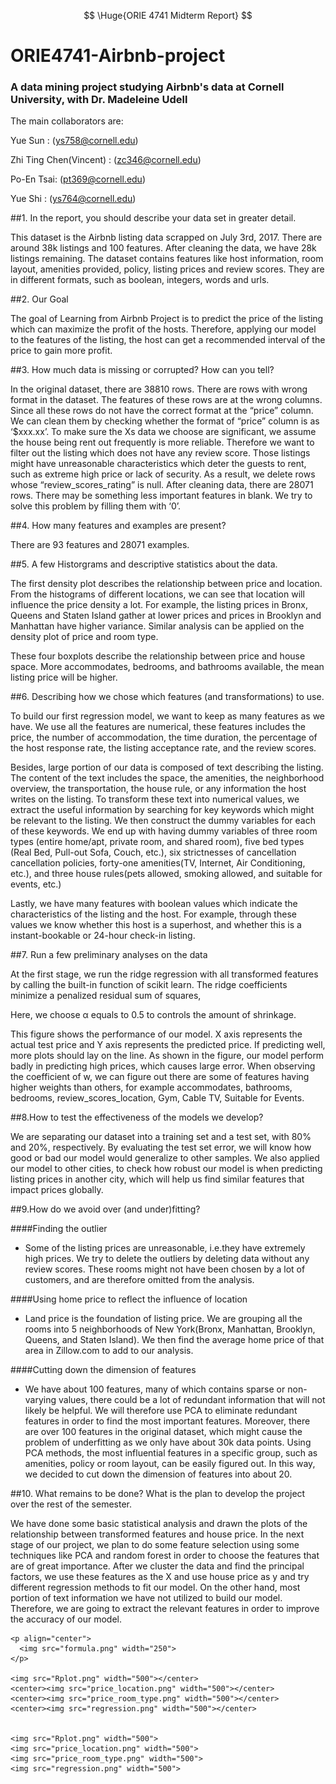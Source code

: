 
$$
\Huge{ORIE 4741 Midterm Report}
$$

# ORIE4741-Airbnb-project
### A data mining project studying Airbnb's data at Cornell University, with Dr. Madeleine Udell


The main collaborators are: 


  Yue Sun : (ys758@cornell.edu) 
  
  Zhi Ting Chen(Vincent) : (zc346@cornell.edu)
  
  Po-En Tsai: (pt369@cornell.edu)
  
  Yue Shi : (ys764@cornell.edu)
  


##1. In the report, you should describe your data set in greater detail.

This dataset is the Airbnb listing data scrapped on July 3rd, 2017. There are around 38k listings and 100 features. After cleaning the data, we have 28k listings remaining. The dataset contains features like host information, room layout, amenities provided, policy, listing prices and review scores. They are in different formats, such as boolean, integers, words and urls.

##2. Our Goal

The goal of Learning from Airbnb Project is to predict the price of the listing which can maximize the profit of the hosts. Therefore, applying our model to the features of the listing, the host can get a recommended interval of the price to gain more profit.

##3. How much data is missing or corrupted? How can you tell?

In the original dataset, there are 38810 rows. 
There are rows with wrong format in the dataset. The features of these rows are at the wrong columns. Since all these rows do not have the correct format at the “price” column. We can clean them by checking whether the format of “price” column is as ‘$xxx.xx’.
To make sure the Xs data we choose are significant, we assume the house being rent out frequently is more reliable. Therefore we want to filter out the listing which does not have any review score. Those listings might have unreasonable characteristics which deter the guests to rent, such as extreme high price or lack of security. As a result, we delete rows whose “review_scores_rating” is null.
After cleaning data, there are 28071 rows. There may be something less important features in blank. We try to solve this problem by filling them with ‘0’.

##4. How many features and examples are present?

There are 93 features and 28071 examples.

##5. A few Historgrams and descriptive statistics about the data.

The first density plot describes the relationship between price and location. From the histograms of different locations, we can see that location will influence the price density a lot. For example, the listing prices in Bronx, Queens and Staten Island gather at lower prices and prices in Brooklyn and Manhattan have higher variance. 
Similar analysis can be applied on the density plot of price and room type.


These four boxplots describe the relationship between price and house space. More accommodates, bedrooms, and bathrooms available, the mean listing price will be higher. 

##6. Describing how we chose which features (and transformations) to use.


To build our first regression model, we want to keep as many features as we have. We use all the features are numerical, these features includes the price, the number of accommodation, the time duration, the percentage of the host response rate, the listing acceptance rate, and the review scores. 


Besides, large portion of our data is composed of text describing the listing. The content of the text includes the space, the amenities, the neighborhood overview, the transportation, the house rule, or any information the host writes on the listing. To transform these text into numerical values, we extract the useful information by searching for key keywords which might be relevant to the listing. We then construct the dummy variables for each of these keywords. We end up with having dummy variables of three room types (entire home/apt, private room, and shared room), five bed types (Real Bed, Pull-out Sofa, Couch, etc.), six strictnesses of cancellation cancellation policies, forty-one amenities(TV, Internet, Air Conditioning, etc.), and three house rules(pets allowed, smoking allowed, and suitable for events, etc.) 


Lastly, we have many features with boolean values which indicate the characteristics of the listing and the host. For example, through these values we know whether this host is a superhost, and whether this is a instant-bookable or 24-hour check-in listing.

##7. Run a few preliminary analyses on the data

At the first stage, we run the ridge regression with all transformed features by calling the built-in function of scikit learn. The ridge coefficients minimize a penalized residual sum of squares,



Here, we choose α equals to 0.5 to controls the amount of shrinkage. 



This figure shows the performance of our model. X axis represents the actual test price and Y axis represents the predicted price. If predicting well, more plots should lay on the line. As shown in the figure, our model perform badly in predicting high prices, which causes large error.
When observing the coefficient of w, we can figure out there are some of features having higher weights than others, for example accommodates, bathrooms, bedrooms, review_scores_location, Gym, Cable TV, Suitable for Events.

##8.How to test the effectiveness of the models we develop?

We are separating our dataset into a training set and a test set, with 80% and 20%, respectively. By evaluating the test set error, we will know how good or bad our model would generalize to other samples.
We also applied our model to other cities, to check how robust our model is when predicting listing prices in another city, which will help us find similar features that impact prices globally.

##9.How do we  avoid over (and under)fitting?

####Finding the outlier
* Some of the listing prices are unreasonable, i.e.they have extremely high prices. We try to delete the outliers by deleting data without any review scores. These rooms might not have been chosen by a lot of customers, and are therefore omitted from the analysis.

####Using home price to reflect the influence of location
* Land price is the foundation of listing price. We are grouping all the rooms into 5 neighborhoods of New York(Bronx, Manhattan, Brooklyn, Queens, and Staten Island). We then find the average home price of that area in Zillow.com to add to our analysis.

####Cutting down the dimension of features
* We have about 100 features, many of which contains sparse or non-varying values, there could be a lot of redundant information that will not likely be helpful. We will therefore use PCA to eliminate redundant features in order to find the most important features. Moreover, there are over 100 features in the original dataset, which might cause the problem of underfitting as we only have about 30k data points. Using PCA methods, the most influential features in a specific group, such as amenities, policy or room layout, can be easily figured out. In this way, we  decided to cut down the dimension of features into about 20.

##10. What remains to be done? What is the plan to develop the project over the rest of the semester.

We have done some basic statistical analysis and drawn the plots of the relationship between transformed features and house price. In the next stage of our project, we plan to do some feature selection using some techniques like PCA and random forest in order to choose the features that are of great importance. After we cluster the data and find the principal factors, we use these features as the X and use house price as y and try different regression methods to fit our model. 
On the other hand, most portion of text information we have not utilized to build our model. Therefore, we are going to extract the relevant features in order to improve the accuracy of our model.


    <p align="center">
      <img src="formula.png" width="250">
    </p>
    
    <img src="Rplot.png" width="500"></center>
    <center><img src="price_location.png" width="500"></center>
    <center><img src="price_room_type.png" width="500"></center>
    <center><img src="regression.png" width="500"></center>
    
    
    <img src="Rplot.png" width="500">
    <img src="price_location.png" width="500">
    <img src="price_room_type.png" width="500">
    <img src="regression.png" width="500">
